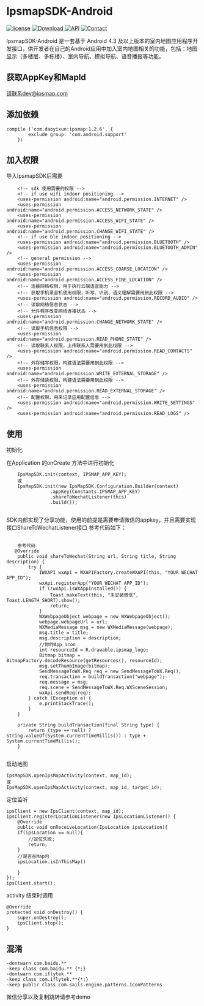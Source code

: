 # IpsmapSDK-Android

[![license](https://img.shields.io/hexpm/l/plug.svg)](https://raw.githubusercontent.com/typ0520/fastdex/master/LICENSE)
[![Download](https://api.bintray.com/packages/xun/maven/com.ipsmap/images/download.svg) ](https://bintray.com/xun/maven/com.ipsmap/_latestVersion)
[![API](https://img.shields.io/badge/API-18%2B-green.svg?style=flat)](https://android-arsenal.com/api?level=18)
[![Contact](https://img.shields.io/badge/Author-IpsMap-orange.svg?style=flat)](http://ipsmap.com)

IpsmapSDK-Android 是一套基于 Android 4.3 及以上版本的室内地图应用程序开发接口，供开发者在自己的Android应用中加入室内地图相关的功能，包括：地图显示（多楼层、多栋楼）、室内导航、模拟导航、语音播报等功能。

## 获取AppKey和MapId
请联系dev@ipsmap.com

## 添加依赖

```
compile ('com.daoyixun:ipsmap:1.2.6', {
        exclude group: 'com.android.support'
    })
```

## 加入权限
导入IpsmapSDK后需要
```
    <!-- sdk 使用需要的权限 -->
    <!-- if use wifi indoor positioning -->
    <uses-permission android:name="android.permission.INTERNET" />
    <uses-permission android:name="android.permission.ACCESS_NETWORK_STATE" />
    <uses-permission android:name="android.permission.ACCESS_WIFI_STATE" />
    <uses-permission android:name="android.permission.CHANGE_WIFI_STATE" />
    <!-- if use ble indoor positioning -->
    <uses-permission android:name="android.permission.BLUETOOTH" />
    <uses-permission android:name="android.permission.BLUETOOTH_ADMIN" />
    <!-- general permission -->
    <uses-permission android:name="android.permission.ACCESS_COARSE_LOCATION" />
    <uses-permission android:name="android.permission.ACCESS_FINE_LOCATION" />
    <!-- 连接网络权限，用于执行云端语音能力 -->
    <!-- 获取手机录音机使用权限，听写、识别、语义理解需要用到此权限 -->
    <uses-permission android:name="android.permission.RECORD_AUDIO" />
    <!-- 读取网络信息状态 -->
    <!-- 允许程序改变网络连接状态 -->
    <uses-permission android:name="android.permission.CHANGE_NETWORK_STATE" />
    <!-- 读取手机信息权限 -->
    <uses-permission android:name="android.permission.READ_PHONE_STATE" />
    <!-- 读取联系人权限，上传联系人需要用到此权限 -->
    <uses-permission android:name="android.permission.READ_CONTACTS" />
    <!-- 外存储写权限，构建语法需要用到此权限 -->
    <uses-permission android:name="android.permission.WRITE_EXTERNAL_STORAGE" />
    <!-- 外存储读权限，构建语法需要用到此权限 -->
    <uses-permission android:name="android.permission.READ_EXTERNAL_STORAGE" />
    <!-- 配置权限，用来记录应用配置信息 -->
    <uses-permission android:name="android.permission.WRITE_SETTINGS" />
    <uses-permission android:name="android.permission.READ_LOGS" />
```

## 使用
初始化

在Application 的onCreate 方法中进行初始化
```
    IpsMapSDK.init(context, IPSMAP_APP_KEY);
    或
    IpsMapSDK.init(new IpsMapSDK.Configuration.Builder(context)
                .appKey(Constants.IPSMAP_APP_KEY)
                .shareToWechatListener(this)
                .build());
                

```
SDK内部实现了分享功能，使用的前提是需要申请微信的appkey，并且需要实现接口ShareToWechatListener接口
参考代码如下：
```

    参考代码
   @Override
    public void shareToWechat(String url, String title, String description) {
        try {
            IWXAPI wxApi = WXAPIFactory.createWXAPI(this, "YOUR WECHAT APP_ID");
            wxApi.registerApp("YOUR WECHAT APP_ID");
            if (!wxApi.isWXAppInstalled()) {
                Toast.makeText(this, "未安装微信", Toast.LENGTH_SHORT).show();
                return;
            }
            WXWebpageObject webpage = new WXWebpageObject();
            webpage.webpageUrl = url;
            WXMediaMessage msg = new WXMediaMessage(webpage);
            msg.title = title;
            msg.description = description;
            //你的App icon
            int resourceId = R.drawable.ipsmap_logo;
            Bitmap bitmap = BitmapFactory.decodeResource(getResources(), resourceId);
            msg.setThumbImage(bitmap);
            SendMessageToWX.Req req = new SendMessageToWX.Req();
            req.transaction = buildTransaction("webpage");
            req.message = msg;
            req.scene = SendMessageToWX.Req.WXSceneSession;
            wxApi.sendReq(req);
        } catch (Exception e) {
            e.printStackTrace();
        }
    }

    private String buildTransaction(final String type) {
        return (type == null) ? String.valueOf(System.currentTimeMillis()) : type + System.currentTimeMillis();
    }
                

```



启动地图
```
IpsMapSDK.openIpsMapActivity(context, map_id);
或
IpsMapSDK.openIpsMapActivity(context, map_id, target_id);
```

定位监听
```
ipsClient = new IpsClient(context, map_id); 
ipsClient.registerLocationListener(new IpsLocationListener() {
    @Override
    public void onReceiveLocation(IpsLocation ipsLocation){
    if(ipsLocation == null){
        //定位失败;
        return;
    }
    //是否在Map内
    ipsLocation.isInThisMap()

    }
});
ipsClient.start();
```

activity 结束时调用
```
@Override
protected void onDestroy() {
    super.onDestroy();
    ipsClient.stop();
}
```

## 混淆
```
-dontwarn com.baidu.**
-keep class com.baidu.** {*;}
-dontwarn com.iflytek.**
-keep class com.iflytek.**{*;}
-keep public class com.sails.engine.patterns.IconPatterns
```

微信分享以及复制跳转请参考demo
